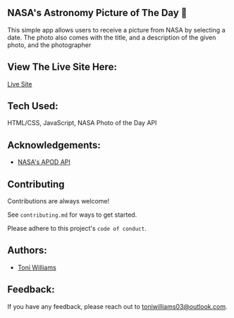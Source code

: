 
##  NASA's Astronomy Picture of The Day 🚀
This simple app allows users to receive a picture from NASA by selecting a date. The photo also comes with the title, and a description of the given photo, and the photographer

## View The Live Site Here:
[Live Site](https://nasas-astronomy-picture-of-the-day.netlify.app/)

## Tech Used:
HTML/CSS, JavaScript, NASA Photo of the Day API

## Acknowledgements:
- [NASA's APOD API](https://api.nasa.gov/)

## Contributing

Contributions are always welcome!

See `contributing.md` for ways to get started.

Please adhere to this project's `code of conduct`.

## Authors:

- [Toni Williams](https://www.github.com/toniwilliams1)

## Feedback:

If you have any feedback, please reach out to toniwilliams03@outlook.com.
